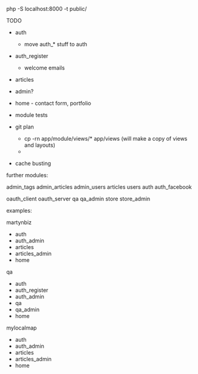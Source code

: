 php -S localhost:8000 -t public/

TODO

* auth
  * move auth_* stuff to auth
* auth_register
  * welcome emails
* articles
* admin?
* home - contact form, portfolio
* module tests

* git plan
  - cp -rn app/module/views/* app/views (will make a copy of views and layouts)
  -

* cache busting


further modules:

admin_tags
admin_articles
admin_users
articles
users
auth
auth_facebook

oauth_client
oauth_server
qa
qa_admin
store
store_admin

examples:

martynbiz
* auth
* auth_admin
* articles
* articles_admin
* home

qa
* auth
* auth_register
* auth_admin
* qa
* qa_admin
* home

mylocalmap
* auth
* auth_admin
* articles
* articles_admin
* home
